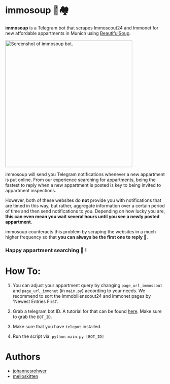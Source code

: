 # immosoup 🤖🏘️

__immosoup__ is a Telegram bot that scrapes Immoscout24 and Immonet for new affordable appartments in Munich using [BeautifulSoup](https://www.crummy.com/software/BeautifulSoup/bs4/doc/). 

<img src="screenshot.png" alt="Screenshot of immosoup bot." width="400">

immosoup will send you Telegram notifications whenever a new appartment is put online. From our experience searching for appartments, being the fastest to reply when a new appartment is posted is key to being invited to appartment inspections. 

However, both of these websites do __not__ provide you with notifications that are timed in this way, but rather, aggregate information over a certain period of time and then send notifications to you. Depending on how lucky you are, __this can even mean you wait several hours until you see a newly posted appartment__. 

immosoup counteracts this problem by scraping the websites in a much higher frequency so that __you can always be the first one to reply 🤩__. 

### Happy appartment searching 🎉 !


# How To:

1. You can adjust your appartment query by changing `page_url_immoscout` and `page_url_immonet` (in `main.py`) according to your needs. We recommend to sort the immobilienscout24 and immonet pages by 'Newest Entries First'. 

2. Grab a telegram bot ID. A tutorial for that can be found [here](https://docs.microsoft.com/en-us/azure/bot-service/bot-service-channel-connect-telegram?view=azure-bot-service-4.0). Make sure to grab the `BOT_ID`. 

3. Make sure that you have `telepot` installed.

4. Run the script via: `python main.py [BOT_ID]`

# Authors
- [johannesrohwer](https://github.com/johannesrohwer)
- [melloskitten](https://github.com/melloskitten)
